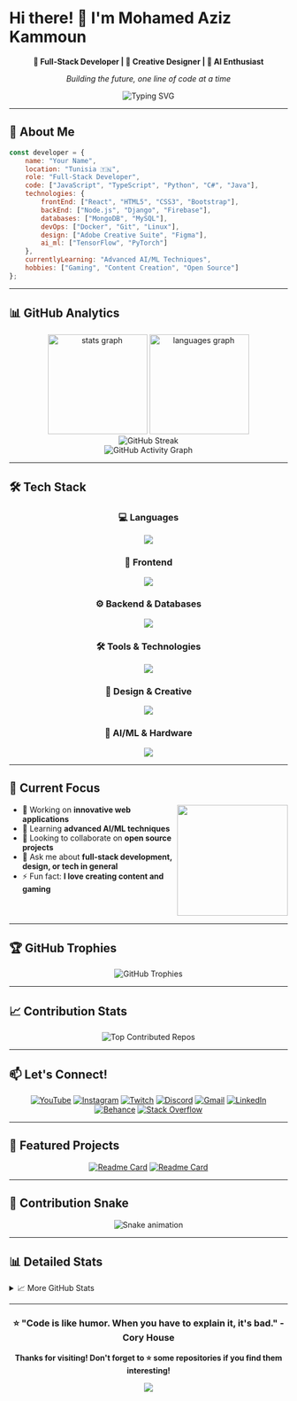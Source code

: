 # Hi there! 👋 I'm Mohamed Aziz Kammoun

<div align="center">
  
  **🚀 Full-Stack Developer | 🎨 Creative Designer | 🤖 AI Enthusiast**
  
  *Building the future, one line of code at a time*
  
  ![Typing SVG](https://readme-typing-svg.herokuapp.com?font=Fira+Code&pause=1000&color=9146FF&center=true&vCenter=true&width=435&lines=Full-Stack+Developer;Creative+Problem+Solver;Always+Learning+New+Technologies)
  
</div>

---

## 🚀 About Me

```javascript
const developer = {
    name: "Your Name",
    location: "Tunisia 🇹🇳",
    role: "Full-Stack Developer",
    code: ["JavaScript", "TypeScript", "Python", "C#", "Java"],
    technologies: {
        frontEnd: ["React", "HTML5", "CSS3", "Bootstrap"],
        backEnd: ["Node.js", "Django", "Firebase"],
        databases: ["MongoDB", "MySQL"],
        devOps: ["Docker", "Git", "Linux"],
        design: ["Adobe Creative Suite", "Figma"],
        ai_ml: ["TensorFlow", "PyTorch"]
    },
    currentlyLearning: "Advanced AI/ML Techniques",
    hobbies: ["Gaming", "Content Creation", "Open Source"]
};
```

---

## 📊 GitHub Analytics

<div align="center">
  <img src="https://github-readme-stats.vercel.app/api?username=kammounmedaziz&hide_title=false&hide_rank=false&show_icons=true&include_all_commits=true&count_private=true&disable_animations=false&theme=dracula&locale=en&hide_border=false&custom_title=GitHub%20Stats" height="180" alt="stats graph"  />
  <img src="https://github-readme-stats.vercel.app/api/top-langs?username=kammounmedaziz&locale=en&hide_title=false&layout=compact&card_width=320&langs_count=8&theme=dracula&hide_border=false&custom_title=Most%20Used%20Languages" height="180" alt="languages graph"  />
</div>

<div align="center">
  <img src="https://github-readme-streak-stats.herokuapp.com/?user=kammounmedaziz&theme=dracula&hide_border=false" alt="GitHub Streak" />
</div>

<div align="center">
  <img src="https://github-readme-activity-graph.vercel.app/graph?username=kammounmedaziz&theme=dracula&hide_border=false&hide_title=false&area=true&custom_title=Contribution%20Graph" alt="GitHub Activity Graph" />
</div>

---

## 🛠️ Tech Stack

<div align="center">

### 💻 Languages
<img src="https://skillicons.dev/icons?i=javascript,typescript,python,csharp,java,c" />

### 🎨 Frontend
<img src="https://skillicons.dev/icons?i=react,html,css,bootstrap,vite" />

### ⚙️ Backend & Databases
<img src="https://skillicons.dev/icons?i=nodejs,django,firebase,mongodb,mysql" />

### 🛠️ Tools & Technologies
<img src="https://skillicons.dev/icons?i=git,github,docker,linux,postman,vercel" />

### 🎨 Design & Creative
<img src="https://skillicons.dev/icons?i=figma,ps,ai,ae,pr" />

### 🤖 AI/ML & Hardware
<img src="https://skillicons.dev/icons?i=tensorflow,pytorch,arduino" />

</div>

---

## 🎯 Current Focus

<img align="right" height="200" src="https://gifdb.com/images/high/rimuru-tempest-498-x-283-gif-52yjo213ol40t2qm.webp" />

- 🔭 Working on **innovative web applications**
- 🌱 Learning **advanced AI/ML techniques**
- 👯 Looking to collaborate on **open source projects**
- 💬 Ask me about **full-stack development, design, or tech in general**
- ⚡ Fun fact: **I love creating content and gaming**

<br clear="both">

---

## 🏆 GitHub Trophies

<div align="center">
  <img src="https://github-profile-trophy.vercel.app/?username=kammounmedaziz&theme=dracula&no-frame=false&no-bg=false&margin-w=4&row=1" alt="GitHub Trophies" />
</div>

---

## 📈 Contribution Stats

<div align="center">
  <img src="https://github-contributor-stats.vercel.app/api?username=kammounmedaziz&limit=5&theme=dracula&combine_all_yearly_contributions=true" alt="Top Contributed Repos" />
</div>

---

## 📫 Let's Connect!

<div align="center">
  
  [![YouTube](https://img.shields.io/static/v1?message=YouTube&logo=youtube&label=&color=FF0000&logoColor=white&labelColor=&style=for-the-badge)](https://youtube.com/@yourusername)
  [![Instagram](https://img.shields.io/static/v1?message=Instagram&logo=instagram&label=&color=E4405F&logoColor=white&labelColor=&style=for-the-badge)](https://instagram.com/yourusername)
  [![Twitch](https://img.shields.io/static/v1?message=Twitch&logo=twitch&label=&color=9146FF&logoColor=white&labelColor=&style=for-the-badge)](https://twitch.tv/yourusername)
  [![Discord](https://img.shields.io/static/v1?message=Discord&logo=discord&label=&color=7289DA&logoColor=white&labelColor=&style=for-the-badge)](https://discord.gg/yourdiscord)
  [![Gmail](https://img.shields.io/static/v1?message=Gmail&logo=gmail&label=&color=D14836&logoColor=white&labelColor=&style=for-the-badge)](mailto:your.email@gmail.com)
  [![LinkedIn](https://img.shields.io/static/v1?message=LinkedIn&logo=linkedin&label=&color=0077B5&logoColor=white&labelColor=&style=for-the-badge)](https://linkedin.com/in/yourprofile)
  [![Behance](https://img.shields.io/static/v1?message=Behance&logo=behance&label=&color=1769FF&logoColor=white&labelColor=&style=for-the-badge)](https://behance.net/yourprofile)
  [![Stack Overflow](https://img.shields.io/static/v1?message=Stack%20Overflow&logo=stackoverflow&label=&color=FE7A16&logoColor=white&labelColor=&style=for-the-badge)](https://stackoverflow.com/users/yourprofile)

</div>

---

## 💼 Featured Projects

<div align="center">
  
  [![Readme Card](https://github-readme-stats.vercel.app/api/pin/?username=kammounmedaziz&repo=your-project-1&theme=dracula)](https://github.com/kammounmedaziz/your-project-1)
  [![Readme Card](https://github-readme-stats.vercel.app/api/pin/?username=kammounmedaziz&repo=your-project-2&theme=dracula)](https://github.com/kammounmedaziz/your-project-2)
  
</div>

---

## 🐍 Contribution Snake

<div align="center">
  <img src="https://raw.githubusercontent.com/kammounmedaziz/kammounmedaziz/output/snake.svg" alt="Snake animation" />
</div>

---

## 📊 Detailed Stats

<details>
<summary>📈 More GitHub Stats</summary>

<div align="center">
  
  ### Wakatime Stats
  [![Wakatime Stats](https://github-readme-stats.vercel.app/api/wakatime?username=kammounmedaziz&theme=dracula)](https://wakatime.com/@kammounmedaziz)
  
  ### Profile Views
  ![Profile Views](https://komarev.com/ghpvc/?username=kammounmedaziz&label=Profile%20views&color=0e75b6&style=flat)
  
</div>

</details>

---

<div align="center">
  
  ### ⭐ "Code is like humor. When you have to explain it, it's bad." - Cory House
  
  **Thanks for visiting! Don't forget to ⭐ some repositories if you find them interesting!**
  
  <img src="https://capsule-render.vercel.app/api?type=waving&color=gradient&height=100&section=footer"/>
  
</div>
